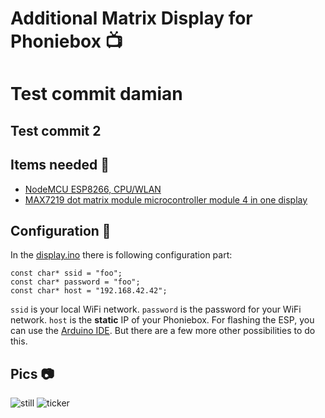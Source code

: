 # Additional Matrix Display for Phoniebox :tv:

# Test commit damian
## Test commit 2 

## Items needed :shopping_cart:

* [NodeMCU ESP8266, CPU/WLAN](https://de.aliexpress.com/w/wholesale-nodemcu-v3-esp8266-ch340.html?spm=2114.010208.0.0.2zt6Ca&initiative_id=SB_20170101021508&site=deu&groupsort=1&SortType=price_asc&g=y&SearchText=nodemcu+v3+esp8266+ch340)
* [MAX7219 dot matrix module microcontroller module 4 in one display](https://www.aliexpress.com/item/32689479860.html?spm=a2g0s.9042311.0.0.519b4c4dhHfWJJ)

## Configuration :wrench:

In the [display.ino](display.ino#L48-L50) there is following configuration part:

    const char* ssid = "foo";
    const char* password = "foo";
    const char* host = "192.168.42.42";

`ssid` is your local WiFi network. `password` is the password for your WiFi network. `host` is the **static** IP of your Phoniebox.
For flashing the ESP, you can use the [Arduino IDE](https://en.wikipedia.org/wiki/Arduino_IDE). But there are a few more other possibilities to do this.

## Pics :camera:

![still](still.jpg)
![ticker](ticker.gif)

